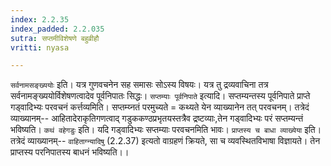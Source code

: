 ```yaml
---
index: 2.2.35
index_padded: 2.2.035
sutra: सप्तमीविशेषणे बहुव्रीहौ
vritti: nyasa

---
```

`सर्वनामसङ्ख्ययोः` इति। यत्र गुणवचनेन सह समासः सोऽस्य विषयः। यत्र तु द्रव्यवाचिना तत्र सर्वनामङ्ख्ययोर्विशेषणत्वादेव पूर्वनिपातः सिद्धः।
`सप्तम्याः पूर्वनिपाते` इत्यादि। सप्तम्यन्तस्य पूर्वनिपाते प्राप्ते गड्वादिभ्यः परवचनं कर्त्तव्यमिति। सप्तम्य्नतं परमुच्यते = कथ्यते येन व्याख्यानेन तत् परवचनम्। तत्रेदं व्याख्यानम्-- आहितादेराकृतिगणत्वाद् गडुककण्ठप्रभृतयस्तत्रैव द्रष्टव्याः,तेन गड्वादिभ्यः परं सप्तम्यन्तं भविष्यति। `कथं वहेगडुः` इति। यदि गड्वादिभ्यः सप्तम्याः परवचनमिति भावः। `प्राप्तस्य च बाधा व्याख्येया` इति। तत्रेदं व्याख्यानम्-- `वाहिताग्न्यादिषु` (2.2.37) इत्यतो वाग्रहणं क्रियते, सा च व्यवस्थितविभाषा विज्ञायते। तेन प्राप्तस्य परनिपातस्य बाधनं भविष्यति।।